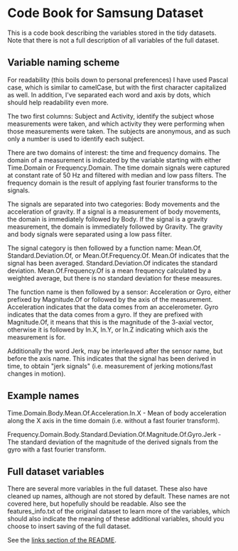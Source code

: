 # Code Book for Samsung Dataset

This is a code book describing the variables stored in the tidy
datasets. Note that there is not a full description of all variables
of the full dataset.

## Variable naming scheme

For readability (this boils down to personal preferences) I have used
Pascal case, which is similar to camelCase, but with the first
character capitalized as well. In addition, I've separated each word
and axis by dots, which should help readability even more.

The two first columns: Subject and Activity, identify the subject
whose measurements were taken, and which activity they were performing
when those measurements were taken. The subjects are anonymous, and as
such only a number is used to identify each subject.

There are two domains of interest: the time and frequency domains. The
domain of a measurement is indicated by the variable starting with
either Time.Domain or Frequency.Domain. The time domain signals were
captured at constant rate of 50 Hz and filtered with median and low
pass filters. The frequency domain is the result of applying fast
fourier transforms to the signals.

The signals are separated into two categories: Body movements and the
acceleration of gravity. If a signal is a measurement of body
movements, the domain is immediately followed by Body. If the signal
is a gravity measurement, the domain is immediately followed by
Gravity. The gravity and body signals were separated using a low pass
filter.

The signal category is then followed by a function name: Mean.Of,
Standard.Deviation.Of, or Mean.Of.Frequency.Of. Mean.Of indicates that
the signal has been averaged. Standard.Deviation.Of indicates the
standard deviation. Mean.Of.Frequency.Of is a mean frequency
calculated by a weighted average, but there is no standard deviation
for these measures.

The function name is then followed by a sensor: Acceleration or Gyro,
either prefixed by Magnitude.Of or followed by the axis of the
measurement. Acceleration indicates that the data comes from an
accelerometer. Gyro indicates that the data comes from a gyro. If they
are prefixed with Magnitude.Of, it means that this is the magnitude of
the 3-axial vector, otherwise it is followed by In.X, In.Y, or In.Z
indicating which axis the measurement is for.

Additionally the word Jerk, may be interleaved after the sensor name,
but before the axis name. This indicates that the signal has been
derived in time, to obtain "jerk signals" (i.e. measurement of jerking
motions/fast changes in motion).

## Example names

Time.Domain.Body.Mean.Of.Acceleration.In.X - Mean of body acceleration
along the X axis in the time domain (i.e. without a fast fourier
transform).

Frequency.Domain.Body.Standard.Deviation.Of.Magnitude.Of.Gyro.Jerk -
The standard deviation of the magnitude of the derived signals from
the gyro with a fast fourier transform.

## Full dataset variables

There are several more variables in the full dataset. These also have
cleaned up names, although are not stored by default. These names are
not covered here, but hopefully should be readable. Also see the
features_info.txt of the original dataset to learn more of the
variables, which should also indicate the meaning of these additional
variables, should you choose to insert saving of the full dataset.

See the [links section of the README](README.md#links).

